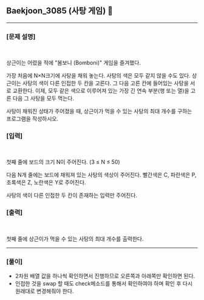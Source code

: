 ## Baekjoon_3085 (사탕 게임) 🚀
___


### **[문제 설명]**
<br>

상근이는 어렸을 적에 "봄보니 (Bomboni)" 게임을 즐겨했다.

가장 처음에 N×N크기에 사탕을 채워 놓는다. 사탕의 색은 모두 같지 않을 수도 있다. 상근이는 사탕의 색이 다른 인접한 두 칸을 고른다. 그 다음 고른 칸에 들어있는 사탕을 서로 교환한다. 이제, 모두 같은 색으로 이루어져 있는 가장 긴 연속 부분(행 또는 열)을 고른 다음 그 사탕을 모두 먹는다.

사탕이 채워진 상태가 주어졌을 때, 상근이가 먹을 수 있는 사탕의 최대 개수를 구하는 프로그램을 작성하시오.


### **[입력]**
<br>

첫째 줄에 보드의 크기 N이 주어진다. (3 ≤ N ≤ 50)

다음 N개 줄에는 보드에 채워져 있는 사탕의 색상이 주어진다. 빨간색은 C, 파란색은 P, 초록색은 Z, 노란색은 Y로 주어진다.

사탕의 색이 다른 인접한 두 칸이 존재하는 입력만 주어진다.

### **[출력]**
<br>

첫째 줄에 상근이가 먹을 수 있는 사탕의 최대 개수를 출력한다.

___


### **[풀이]**

- 2차원 배열 값을 하나씩 확인하면서 진행하므로 오른쪽과 아래쪽만 확인하면 된다.
- 인접한 것을 swap 할 때도 check메소드를 통해서 확인하여야 하며 확인 후 다시 원래대로 변경해줘야 한다.
 